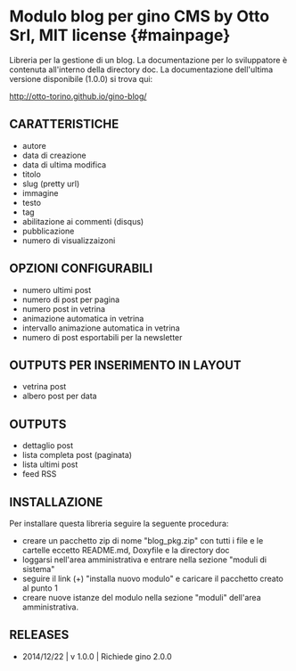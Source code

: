 Modulo blog per gino CMS by Otto Srl, MIT license {#mainpage}
==============================================================
Libreria per la gestione di un blog.
La documentazione per lo sviluppatore è contenuta all'interno della directory doc.
La documentazione dell'ultima versione disponibile (1.0.0) si trova qui:

http://otto-torino.github.io/gino-blog/

CARATTERISTICHE
------------------------------
- autore
- data di creazione
- data di ultima modifica
- titolo
- slug (pretty url)
- immagine
- testo
- tag
- abilitazione ai commenti (disqus)
- pubblicazione
- numero di visualizzaizoni

OPZIONI CONFIGURABILI
------------------------------
- numero ultimi post
- numero di post per pagina
- numero post in vetrina
- animazione automatica in vetrina
- intervallo animazione automatica in vetrina
- numero di post esportabili per la newsletter

OUTPUTS PER INSERIMENTO IN LAYOUT
------------------------------
- vetrina post
- albero post per data

OUTPUTS
------------------------------
- dettaglio post
- lista completa post (paginata)
- lista ultimi post
- feed RSS

INSTALLAZIONE
------------------------------
Per installare questa libreria seguire la seguente procedura:

- creare un pacchetto zip di nome "blog_pkg.zip" con tutti i file e le cartelle eccetto README.md, Doxyfile e la directory doc
- loggarsi nell'area amministrativa e entrare nella sezione "moduli di sistema"
- seguire il link (+) "installa nuovo modulo" e caricare il pacchetto creato al punto 1
- creare nuove istanze del modulo nella sezione "moduli" dell'area amministrativa.

RELEASES
------------------------------

- 2014/12/22 | v 1.0.0 | Richiede gino 2.0.0
